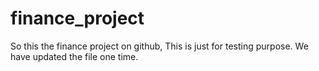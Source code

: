 # finance_project
So this the finance project on github, This is just for testing purpose.
We have updated the file one time.
